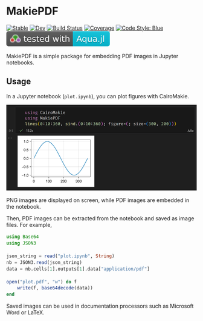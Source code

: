 # MakiePDF

[![Stable](https://img.shields.io/badge/docs-stable-blue.svg)](https://daizutabi.github.io/MakiePDF.jl/stable/)
[![Dev](https://img.shields.io/badge/docs-dev-blue.svg)](https://daizutabi.github.io/MakiePDF.jl/dev/)
[![Build Status](https://github.com/daizutabi/MakiePDF.jl/actions/workflows/CI.yml/badge.svg?branch=main)](https://github.com/daizutabi/MakiePDF.jl/actions/workflows/CI.yml?query=branch%3Amain)
[![Coverage](https://codecov.io/gh/daizutabi/MakiePDF.jl/branch/main/graph/badge.svg)](https://codecov.io/gh/daizutabi/MakiePDF.jl)
[![Code Style: Blue](https://img.shields.io/badge/code%20style-blue-4495d1.svg)](https://github.com/invenia/BlueStyle)
[![Aqua](https://raw.githubusercontent.com/JuliaTesting/Aqua.jl/master/badge.svg)](https://github.com/JuliaTesting/Aqua.jl)

MakiePDF is a simple package for embedding PDF images in Jupyter notebooks.

## Usage

In a Jupyter notebook (`plot.ipynb`), you can plot figures with CairoMakie.

![img](samples/notebook.png)

PNG images are displayed on screen, while PDF images are embedded in the notebook.

Then, PDF images can be extracted from the notebook and saved as image files.
For example,

```julia
using Base64
using JSON3

json_string = read("plot.ipynb", String)
nb = JSON3.read(json_string)
data = nb.cells[1].outputs[1].data["application/pdf"]

open("plot.pdf", "w") do f
    write(f, base64decode(data))
end
```

Saved images can be used in documentation processors such as Microsoft Word or LaTeX.
